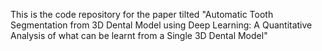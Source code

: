 This is the code repository for the paper tilted "Automatic Tooth Segmentation from 3D Dental Model using Deep Learning: A Quantitative Analysis of what can be
learnt from a Single 3D Dental Model"
